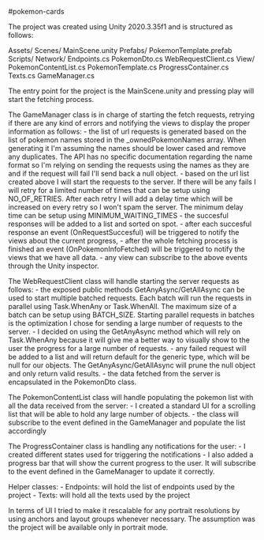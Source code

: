 #pokemon-cards

The project was created using Unity 2020.3.35f1 and is structured as follows:

Assets/	
	Scenes/
		MainScene.unity
	Prefabs/
		PokemonTemplate.prefab
	Scripts/
		Network/
			Endpoints.cs
			PokemonDto.cs
			WebRequestClient.cs
		View/
			PokemonContentList.cs
			PokemonTemplate.cs
			ProgressContainer.cs
			Texts.cs
		GameManager.cs
		
The entry point for the project is the MainScene.unity and pressing play will start the fetching process.

The GameManager class is in charge of starting the fetch requests, retrying if there are any kind of errors and notifying the views to display the proper information as follows:
	- the list of url requests is generated based on the list of pokemon names stored in the _ownedPokemonNames array. When generating it I'm assuming the names should be lower cased and remove 
		any duplicates. The API has no specific documentation regarding the name format so I'm relying on sending the requests using the names as they are and if the request will fail I'll send back 
		a null object.
	- based on the url list created above I will start the requests to the server. If there will be any fails I will retry for a limited number of times that can be setup using NO_OF_RETRIES. After each retry 
		I will add a delay time which will be increased on every retry so I won't spam the server. The minimum delay time can be setup using MINIMUM_WAITING_TIMES
	- the succesful responses will be added to a list and sorted on spot. 
		- after each succesful response an event (OnRequestSuccesful) will be triggered to notify the views about the current progress,
		- after the whole fetching process is finished an event (OnPokemonInfoFetched) will be triggered to notify the views that we have all data. 
		- any view can subscribe to the above events through the Unity inspector.

The WebRequestClient class will handle starting the server requests as follows:
	- the exposed public methods GetAnyAsync/GetAllAsync can be used to start multiple batched requests. Each batch will run the requests in parallel using Task.WhenAny or Task.WhenAll. 
	The maximum size of a batch can be setup using BATCH_SIZE. Starting parallel requests in batches is the optimization I chose for sending a large number of requests to the server. 
	- I decided on using the GetAnyAsync method which will rely on Task.WhenAny because it will give me a better way to visually show to the user the progress for a large number of requests. 
	- any failed request will be added to a list and will return default for the generic type, which will be null for our objects. The GetAnyAsync/GetAllAsync will prune the null object and only return
	valid results.
	- the data fetched from the server is encapsulated in the PokemonDto class.

The PokemonContentList class will handle populating the pokemon list with all the data received from the server:
	- I created a standard UI for a scrolling list that will be able to hold any large number of objects. 
	- the class will subscribe to the event defined in the GameManager and populate the list accordingly 
	
The ProgressContainer class is handling any notifications for the user:
	- I created different states used for triggering the notifications
	- I also added a progress bar that will show the current progress to the user. It will subscribe to the event defined in the GameManager to update it correctly.

Helper classes:
	- Endpoints: will hold the list of endpoints used by the project
	- Texts: will hold all the texts used by the project

In terms of UI I tried to make it rescalable for any portrait resolutions by using anchors and layout groups whenever necessary. 
The assumption was the project will be available only in portrait mode.
	
	

